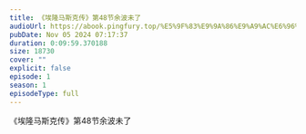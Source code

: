 ```yaml
---
title: 《埃隆马斯克传》第48节余波未了
audioUrl: https://abook.pingfury.top/%E5%9F%83%E9%9A%86%E9%A9%AC%E6%96%AF%E5%85%8B%E4%BC%A0-49-%E7%AC%AC48%E8%8A%82%E4%BD%99%E6%B3%A2%E6%9C%AA%E4%BA%86-q4k4nswj.mp3
pubDate: Nov 05 2024 07:17:37
duration: 0:09:59.370188
size: 18730
cover: ""
explicit: false
episode: 1
season: 1
episodeType: full
---
```

《埃隆马斯克传》第48节余波未了